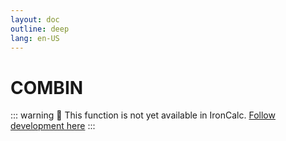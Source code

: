 ```yaml
---
layout: doc
outline: deep
lang: en-US
---
```


# COMBIN

::: warning
🚧 This function is not yet available in IronCalc.
[Follow development here](https://github.com/ironcalc/IronCalc/labels/Functions)
:::